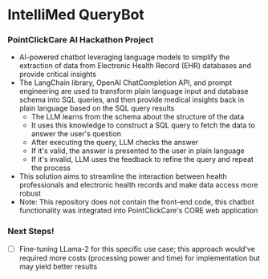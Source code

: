 # IntelliMed QueryBot

### PointClickCare AI Hackathon Project
- AI-powered chatbot leveraging language models to simplify the extraction of data from Electronic Health Record (EHR)
databases and provide critical insights
- The LangChain library, OpenAI ChatCompletion API, and prompt engineering are used to transform plain language input and database schema into SQL queries, and then provide medical insights back in plain language based on the SQL query results
  - The LLM learns from the schema about the structure of the data
  - It uses this knowledge to construct a SQL query to fetch the data to answer the user's question
  - After executing the query, LLM checks the answer
  - If it's valid, the answer is presented to the user in plain language
  - If it's invalid, LLM uses the feedback to refine the query and repeat the process
- This solution aims to streamline the interaction between health professionals and electronic health records and make data access more robust
- Note: This repository does not contain the front-end code, this chatbot functionality was integrated into PointClickCare's CORE web application

### Next Steps!

- [ ] Fine-tuning LLama-2 for this specific use case; this approach would've required more costs (processing power and time) for implementation but may yield better results
